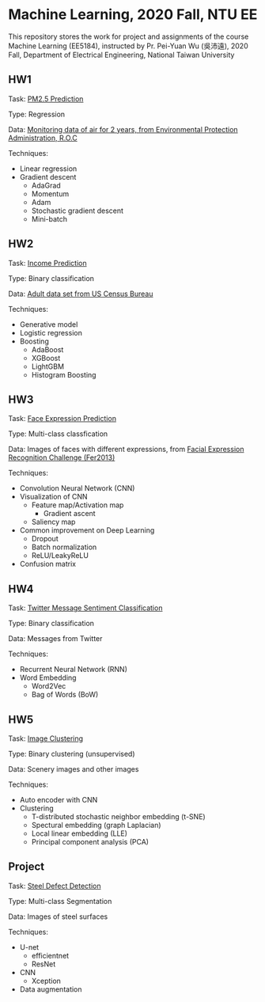 # Machine Learning, 2020 Fall, NTU EE

This repository stores the work for project and assignments of the course
Machine Learning (EE5184), instructed by Pr. Pei-Yuan Wu (吳沛遠), 
2020 Fall, Department of Electrical Engineering, National Taiwan University

## HW1
Task: [PM2.5 Prediction](https://www.kaggle.com/c/ml2020fall-hw1)

Type: Regression

Data: [Monitoring data of air for 2 years, from Environmental Protection
Administration, R.O.C](https://airtw.epa.gov.tw/)

Techniques:
- Linear regression
- Gradient descent
  - AdaGrad
  - Momentum
  - Adam
  - Stochastic gradient descent
  - Mini-batch

## HW2
Task: [Income Prediction](https://www.kaggle.com/c/ml2020fall-hw2)

Type: Binary classification

Data: [Adult data set from US Census Bureau](https://archive.ics.uci.edu/ml/datasets/Adult)

Techniques:
- Generative model
- Logistic regression
- Boosting
  - AdaBoost
  - XGBoost
  - LightGBM
  - Histogram Boosting

## HW3
Task: [Face Expression Prediction](https://www.kaggle.com/c/ml2020fall-hw3)

Type: Multi-class classfication

Data: Images of faces with different expressions, from [Facial Expression
Recognition Challenge
(Fer2013)](https://www.kaggle.com/c/challenges-in-representation-learning-facial-expression-recognition-challenge/overview)

Techniques:
- Convolution Neural Network (CNN)
- Visualization of CNN
  - Feature map/Activation map
    - Gradient ascent
  - Saliency map
- Common improvement on Deep Learning
  - Dropout
  - Batch normalization
  - ReLU/LeakyReLU
- Confusion matrix

## HW4
Task: [Twitter Message Sentiment Classification](https://www.kaggle.com/c/ml2020fall-hw4-3)

Type: Binary classification

Data: Messages from Twitter

Techniques:
- Recurrent Neural Network (RNN)
- Word Embedding
  - Word2Vec
  - Bag of Words (BoW)

## HW5
Task: [Image Clustering](https://www.kaggle.com/c/ml2020fall-hw5-1)

Type: Binary clustering (unsupervised)

Data: Scenery images and other images

Techniques:
- Auto encoder with CNN
- Clustering
  - T-distributed stochastic neighbor embedding (t-SNE)
  - Spectural embedding (graph Laplacian)
  - Local linear embedding (LLE)
  - Principal component analysis (PCA)

## Project
Task: [Steel Defect Detection](https://www.kaggle.com/c/severstal-steel-defect-detection)

Type: Multi-class Segmentation

Data: Images of steel surfaces

Techniques:
- U-net
  - efficientnet
  - ResNet
- CNN
  - Xception
- Data augmentation

